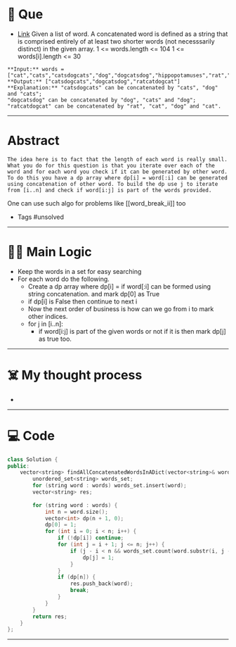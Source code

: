 # 🧩 Que
- [Link](https://leetcode.com/problems/concatenated-words/)
Given a list of word. A concatenated word is defined as a string that is comprised entirely of at least two shorter words (not necesssarily distinct) in the given array.
1 <= words.length <= 104
1 <= words[i].length <= 30
```ad-question
**Input:** words = ["cat","cats","catsdogcats","dog","dogcatsdog","hippopotamuses","rat","ratcatdogcat"]
**Output:** ["catsdogcats","dogcatsdog","ratcatdogcat"]
**Explanation:** "catsdogcats" can be concatenated by "cats", "dog" and "cats"; 
"dogcatsdog" can be concatenated by "dog", "cats" and "dog"; 
"ratcatdogcat" can be concatenated by "rat", "cat", "dog" and "cat".
```

---
# Abstract
```ad-abstract
The idea here is to fact that the length of each word is really small. What you do for this question is that you iterate over each of the word and for each word you check if it can be generated by other word. To do this you have a dp array where dp[i] = word[:i] can be generated using concatenation of other word. To build the dp use j to iterate from [i..n] and check if word[i:j] is part of the words provided. 
```
One can use such algo for problems like [[word_break_ii]] too
- Tags #unsolved 
--- 
# 🕵️‍♂️ Main Logic
- Keep the words in a set for easy searching
- For each word do the following.
	- Create a dp array where dp[i] = if word[:i] can be formed using string concatenation. and mark dp[0] as True
	- if dp[i] is False then continue to next i
	- Now the next order of business is how can we go from i to mark other indices.
	- for j in [i..n]:
		- if word[i:j] is part of the given words or not if it is then mark dp[j] as true too.

---
# ☠️ My thought process
- 
---

# 💻 Code
```c++
class Solution {
public:
    vector<string> findAllConcatenatedWordsInADict(vector<string>& words) {
        unordered_set<string> words_set;
        for (string word : words) words_set.insert(word);
        vector<string> res;
    
        for (string word : words) {
            int n = word.size();
            vector<int> dp(n + 1, 0);
            dp[0] = 1;
            for (int i = 0; i < n; i++) {
                if (!dp[i]) continue;
                for (int j = i + 1; j <= n; j++) {
                    if (j - i < n && words_set.count(word.substr(i, j - i))) {
                        dp[j] = 1;
                    }
                }
                if (dp[n]) {
                    res.push_back(word);
                    break;
                }
            }
        }
        return res;
    }
};
```
---
